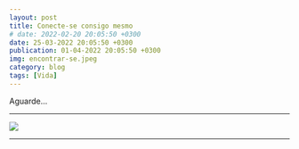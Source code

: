 ```yaml
---
layout: post
title: Conecte-se consigo mesmo
# date: 2022-02-20 20:05:50 +0300
date: 25-03-2022 20:05:50 +0300
publication: 01-04-2022 20:05:50 +0300
img: encontrar-se.jpeg
category: blog
tags: [Vida]
---
```

Aguarde...

***

![]({{site.baseurl}}/images/pages/blog/em-breve.png)

***